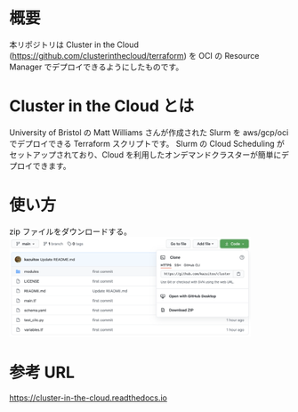 # 概要
本リポジトリは Cluster in the Cloud (https://github.com/clusterinthecloud/terraform) を OCI の Resource Manager でデプロイできるようにしたものです。

# Cluster in the Cloud とは
University of Bristol の Matt Williams さんが作成された Slurm を aws/gcp/oci でデプロイできる Terraform スクリプトです。
Slurm の Cloud Scheduling がセットアップされており、Cloud を利用したオンデマンドクラスターが簡単にデプロイできます。

# 使い方
zip ファイルをダウンロードする。
<img src="https://github.com/kazuitox/cluster-in-the-cloud-oci-rm/blob/main/images/Download_zip_file.png" height="180" >



# 参考 URL
https://cluster-in-the-cloud.readthedocs.io
